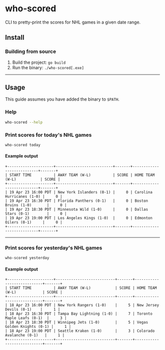 # who-scored
CLI to pretty-print the scores for NHL games in a given date range.

## Install

### Building from source

1. Build the project: `go build`
2. Run the binary: `./who-scored[.exe]`

---

## Usage

This guide assumes you have added the binary to `$PATH`.

### Help

```sh
who-scored --help
```

### Print scores for today's NHL games

```sh
who-scored today
```

#### Example output

```
+---------------------+--------------------------+-------+---------------------------+-------+
| START TIME          | AWAY TEAM (W-L)          | SCORE | HOME TEAM (W-L)           | SCORE |
+---------------------+--------------------------+-------+---------------------------+-------+
| 19 Apr 23 16:00 PDT | New York Islanders (0-1) |     0 | Carolina Hurricanes (1-0) |     0 |
| 19 Apr 23 16:30 PDT | Florida Panthers (0-1)   |     0 | Boston Bruins (1-0)       |     0 |
| 19 Apr 23 18:30 PDT | Minnesota Wild (1-0)     |     0 | Dallas Stars (0-1)        |     0 |
| 19 Apr 23 19:00 PDT | Los Angeles Kings (1-0)  |     0 | Edmonton Oilers (0-1)     |     0 |
+---------------------+--------------------------+-------+---------------------------+-------+
```

---

### Print scores for yesterday's NHL games

```sh
who-scored yesterday
```

#### Example output

```
+---------------------+---------------------------+-------+----------------------------+-------+
| START TIME          | AWAY TEAM (W-L)           | SCORE | HOME TEAM (W-L)            | SCORE |
+---------------------+---------------------------+-------+----------------------------+-------+
| 18 Apr 23 16:00 PDT | New York Rangers (1-0)    |     5 | New Jersey Devils (0-1)    |     1 |
| 18 Apr 23 16:30 PDT | Tampa Bay Lightning (1-0) |     7 | Toronto Maple Leafs (0-1)  |     3 |
| 18 Apr 23 18:30 PDT | Winnipeg Jets (1-0)       |     5 | Vegas Golden Knights (0-1) |     1 |
| 18 Apr 23 19:00 PDT | Seattle Kraken (1-0)      |     3 | Colorado Avalanche (0-1)   |     1 |
+---------------------+---------------------------+-------+----------------------------+-------+
```